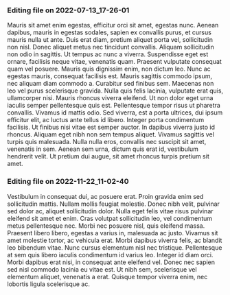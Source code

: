 

### Editing file on 2022-07-13_17-26-01

Mauris sit amet enim egestas, efficitur orci sit amet, egestas nunc. Aenean dapibus, mauris in egestas sodales, sapien ex convallis purus, et cursus mauris nulla ut ante. Duis erat diam, pretium aliquet porta vel, sollicitudin non nisl. Donec aliquet metus nec tincidunt convallis. Aliquam sollicitudin non odio in sagittis. Ut tempus ac nunc a viverra. Suspendisse eget est ornare, facilisis neque vitae, venenatis quam. Praesent vulputate consequat quam vel posuere. Mauris quis dignissim enim, non dictum leo. Nunc ac egestas mauris, consequat facilisis est. Mauris sagittis commodo ipsum, nec aliquam diam commodo a.
Curabitur sed finibus sem. Maecenas non leo vel purus scelerisque gravida. Nulla quis felis lacinia, vulputate erat quis, ullamcorper nisi. Mauris rhoncus viverra eleifend. Ut non dolor eget urna iaculis semper pellentesque quis est. Pellentesque tempor risus ut pharetra convallis. Vivamus id mattis odio. Sed viverra, est a porta ultrices, dui ipsum efficitur elit, ac luctus ante tellus id libero. Integer porta condimentum facilisis. Ut finibus nisi vitae est semper auctor. In dapibus viverra justo id rhoncus. Aliquam eget nibh non sem tempus aliquet. Vivamus sagittis vel turpis quis malesuada. Nulla nulla eros, convallis nec suscipit sit amet, venenatis in sem. Aenean sem urna, dictum quis erat id, vestibulum hendrerit velit. Ut pretium dui augue, sit amet rhoncus turpis pretium sit amet.




### Editing file on 2022-11-22_11-02-40

Vestibulum in consequat dui, ac posuere erat. Proin gravida enim sed sollicitudin mattis. Nullam mollis feugiat molestie. Donec nibh velit, pulvinar sed dolor ac, aliquet sollicitudin dolor. Nulla eget felis vitae risus pulvinar eleifend sit amet et enim. Cras volutpat sollicitudin leo, vel condimentum metus pellentesque nec. Morbi nec posuere nisl, quis eleifend massa. Praesent libero libero, egestas a varius in, malesuada ac justo. Vivamus sit amet molestie tortor, ac vehicula erat.
Morbi dapibus viverra felis, ac blandit leo bibendum vitae. Nunc cursus elementum nisl nec tristique. Pellentesque at sem quis libero iaculis condimentum id varius leo. Integer id diam orci. Morbi dapibus erat nisi, in consequat ante eleifend vel. Donec nec sapien sed nisl commodo lacinia eu vitae est. Ut nibh sem, scelerisque vel elementum aliquet, venenatis a erat. Quisque tempor viverra enim, nec lobortis ligula scelerisque ac.


